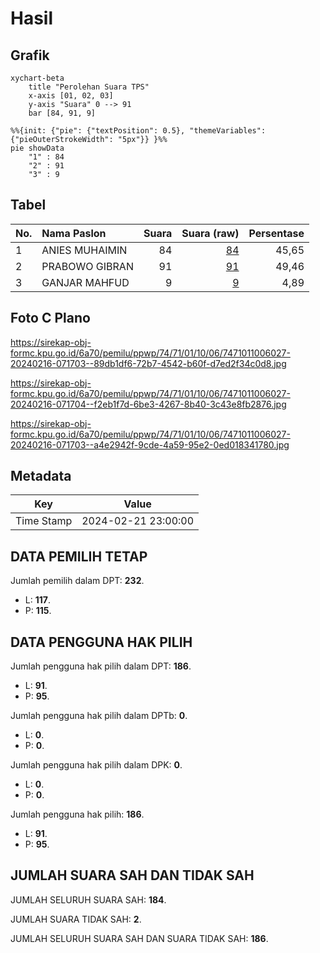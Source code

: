 # Hasil

## Grafik

```mermaid
xychart-beta
    title "Perolehan Suara TPS"
    x-axis [01, 02, 03]
    y-axis "Suara" 0 --> 91
    bar [84, 91, 9]
```

```mermaid
%%{init: {"pie": {"textPosition": 0.5}, "themeVariables": {"pieOuterStrokeWidth": "5px"}} }%%
pie showData
    "1" : 84
    "2" : 91
    "3" : 9
```

## Tabel

| No. | Nama Paslon    | Suara | Suara (raw) | Persentase |
|:--- |:-------------- | -----:| -----------:| ----------:|
| 1   | ANIES MUHAIMIN | 84    | [84][p-1]   | 45,65      |
| 2   | PRABOWO GIBRAN | 91    | [91][p-2]   | 49,46      |
| 3   | GANJAR MAHFUD  | 9     | [9][p-3]    | 4,89       |


[p-1]: https://github.com/gigit-pemilu/pemilu-2024-74-sulawesi-tenggara/blob/main/pilpres/hitung-suara/sub/74-sulawesi-tenggara/sub/71-kota-kendari/sub/01-mandonga/sub/1006-korumba/sub/027-tps/sub/paslon-1.txt
[p-2]: https://github.com/gigit-pemilu/pemilu-2024-74-sulawesi-tenggara/blob/main/pilpres/hitung-suara/sub/74-sulawesi-tenggara/sub/71-kota-kendari/sub/01-mandonga/sub/1006-korumba/sub/027-tps/sub/paslon-2.txt
[p-3]: https://github.com/gigit-pemilu/pemilu-2024-74-sulawesi-tenggara/blob/main/pilpres/hitung-suara/sub/74-sulawesi-tenggara/sub/71-kota-kendari/sub/01-mandonga/sub/1006-korumba/sub/027-tps/sub/paslon-3.txt

## Foto C Plano

https://sirekap-obj-formc.kpu.go.id/6a70/pemilu/ppwp/74/71/01/10/06/7471011006027-20240216-071703--89db1df6-72b7-4542-b60f-d7ed2f34c0d8.jpg

https://sirekap-obj-formc.kpu.go.id/6a70/pemilu/ppwp/74/71/01/10/06/7471011006027-20240216-071704--f2eb1f7d-6be3-4267-8b40-3c43e8fb2876.jpg

https://sirekap-obj-formc.kpu.go.id/6a70/pemilu/ppwp/74/71/01/10/06/7471011006027-20240216-071703--a4e2942f-9cde-4a59-95e2-0ed018341780.jpg


## Metadata

| Key        | Value               |
| ---------- | ------------------- |
| Time Stamp | 2024-02-21 23:00:00 |


## DATA PEMILIH TETAP

Jumlah pemilih dalam DPT: **232**.
 * L: **117**.
 * P: **115**.

## DATA PENGGUNA HAK PILIH

Jumlah pengguna hak pilih dalam DPT: **186**.
 * L: **91**.
 * P: **95**.

Jumlah pengguna hak pilih dalam DPTb: **0**.
 * L: **0**.
 * P: **0**.

Jumlah pengguna hak pilih dalam DPK: **0**.
 * L: **0**.
 * P: **0**.

Jumlah pengguna hak pilih: **186**.
 * L: **91**.
 * P: **95**.

## JUMLAH SUARA SAH DAN TIDAK SAH

JUMLAH SELURUH SUARA SAH: **184**.

JUMLAH SUARA TIDAK SAH: **2**.

JUMLAH SELURUH SUARA SAH DAN SUARA TIDAK SAH: **186**.


